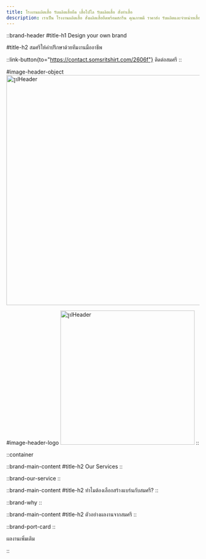 ```yaml
---
title: โรงงานผลิตเสื้อ รับผลิตเสื้อยืด เสื้อโปโล รับผลิตเสื้อ สั่งทำเสื้อ
description: เราเป็น โรงงานผลิตเสื้อ สั่งผลิตเสื้อยืดพร้อมสกรีน คุณภาพดี ราคาส่ง รับผลิตและจำหน่ายเสื้อ พร้อมสกรีนโลโก้ ทำแบรนด์ตัวเอง
---
```


::brand-header
#title-h1
Design your own brand

#title-h2
สมศรีให้คำปรึกษาด้วยทีมงานมืออาชีพ

::link-button{to="https://contact.somsritshirt.com/2606f"}
ติดต่อสมศรี
::

#image-header-object
<img
  src="/brand/shirt_your_design.png"
  alt="รูปHeader"
  style="width:600px"
  />

#image-header-logo
<img
  src="/brand/logo-white-unsmushed.png"
  alt="รูปHeader"
  style="width:350px"
  />
::

::container

::brand-main-content
#title-h2
Our Services
::

::brand-our-service
::

::brand-main-content
#title-h2
ทำไมต้องเลือกสร้างแบร์นกับสมศรี?
::

::brand-why
::

::brand-main-content
#title-h2
ตัวอย่างผลงานจากสมศรี
::

::brand-port-card
::

<LinkButton class="flex justify-center p-0 m-0" to="/portfolio">ผลงานเพิ่มเติม</LinkButton>

::

